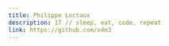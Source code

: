 ```yaml
---
title: Philippe Loctaux
description: 17 // sleep, eat, code, repeat
link: https://github.com/x4m3
---
```

